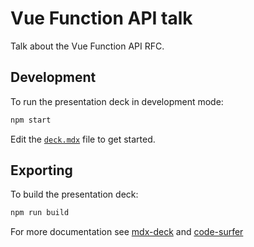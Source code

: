 # Vue Function API talk 

Talk about the Vue Function API RFC.

## Development

To run the presentation deck in development mode:

```sh
npm start
```

Edit the [`deck.mdx`](deck.mdx) file to get started.

## Exporting

To build the presentation deck:

```sh
npm run build
```

For more documentation see [mdx-deck](https://github.com/jxnblk/mdx-deck) and [code-surfer](https://github.com/pomber/code-surfer)
